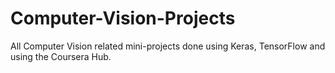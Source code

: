 # Computer-Vision-Projects
All Computer Vision related mini-projects done using Keras, TensorFlow and using the Coursera Hub.
